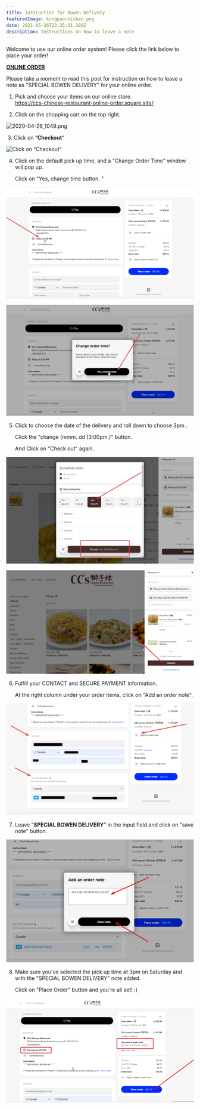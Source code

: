 ```yaml
---
title: Instruction for Bowen Delivery
featuredImage: kungpaochicken.png
date: 2021-05-26T23:25:31.389Z
description: Instructions on how to leave a note
---
```

<!--StartFragment-->

<!-- wp:paragraph -->

Welcome to use our online order system! Please click the link below to place your order!

<!-- /wp:paragraph -->

<!-- wp:paragraph -->

**[ONLINE ORDER](https://ccs-chinese-restaurant-online-order.square.site/)**

<!-- /wp:paragraph -->

<!-- wp:paragraph -->

Please take a moment to read this post for instruction on how to leave a note as "SPECIAL BOWEN DELIVERY" for your online order.

<!-- /wp:paragraph -->

<!-- wp:paragraph -->

1. Pick and choose your items on our online store.\
   <https://ccs-chinese-restaurant-online-order.square.site/>

<!-- /wp:paragraph -->

<!-- wp:paragraph -->

2. Click on the shopping cart on the top right.

<!-- /wp:paragraph -->

<!-- wp:image -->

![2020-04-26_1049.png](cart.png "Click on the shopping cart on the top right")

<!-- /wp:image -->

<!-- wp:paragraph -->

 3. Click on “**Checkout**“

<!-- /wp:paragraph -->

<!-- wp:image {"id":28699,"sizeSlug":"large","linkDestination":"none"} -->

![](checkout.png " Click on “Checkout“")

<!-- /wp:image -->

<!-- wp:paragraph -->

4. Click on the default pick up time, and a "Change Order Time" window will pop up. 

   Click on "Yes, change time button. "

<!-- /wp:paragraph -->

<!-- wp:image {"id":28700,"sizeSlug":"large","linkDestination":"none"} -->

![](chrome_laoqdycu1n.png "Click on the default pick up time")

<!-- /wp:image -->

<!-- wp:paragraph -->

![](chrome_rcqwhdskcr.png "[Change Order Time] window pops up and Click on [Yes, change time] button.")



5. Click to choose the date of the delivery and roll down to choose 3pm . 

   Click the  "change (mmm. dd (3:00pm.)" button.

   And Click on "Check out" again.

![](chrome_ajsrfxgstk.png "Select the date of the delivery and select 3pm (or anytime from 3 to 5pm), and then click the [change  (mmm. dd (3:00pm.)] button.")

![](chrome_rykmdvv77t.png "Click on [Check out] again.")

6. Fulfill your CONTACT and SECURE PAYMENT information. 

   At the right column under your order items, click on "Add an order note". 

<!-- /wp:paragraph -->

<!-- wp:image {"id":28701,"sizeSlug":"large","linkDestination":"none"} -->

![](chrome_7nhuago0ds.png "At the right column under your order items, click on [Add an order note].")

<!-- /wp:image -->

<!--EndFragment-->

7. Leave "**SPECIAL BOWEN DELIVERY**" in the input field and click on "save note" button.

![](chrome_jjmur8wgqp.png "7. Leave **SPECIAL BOWEN DELIVERY** in the input field and click on [save note] button.")

8. Make sure you've selected the pick up time at 3pm on Saturday and with the "SPECIAL BOWEN DELIVERY" note added. 

   Click on "Place Order" button and you're all set! :)

![](sharex_fsft8zfsmb.png "8. Click on [Place Order] button")